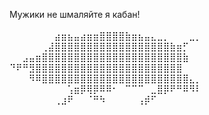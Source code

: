 Мужики не шмаляйте я кабан!
⠀⠀⠀⠀⠀⠀⠀⠀⠀⠀⠀⠀⠀⠀⠀⠀⠀⠀⠀⠀⠀⠀⠀⠀⠀⠀⠀⠀⠀⠀
⠀⠀⠀⠀⠀⠀⠀⣴⣶⣦⣤⣴⣶⣶⣿⣿⣿⣿⣷⣶⣦⣤⣄⣀⡀⠀⠀⠀⣀⡀
⠀⠀⠀⠀⠀⢀⣼⣿⣿⣿⣿⣿⣿⣿⣿⣿⣿⣿⣿⣿⣿⣿⣿⣿⣿⣷⣶⡋⠀⠀
⠀⠀⣠⣤⣶⣿⣿⣿⣿⣿⣿⣿⣿⣿⣿⣿⣿⣿⣿⣿⣿⣿⣿⣿⣿⣿⣿⣷⠀⠀
⠙⠟⠛⣻⣿⣿⣿⣿⣿⣿⣿⣿⣿⣿⣿⣿⣿⣿⣿⣿⣿⣿⣿⣿⣿⣿⣿⠀⠀
⠀⠀⠀⠻⠿⣿⣿⣿⣿⣿⣿⣿⣿⣿⣿⣿⣿⣿⣿⣿⣿⣿⣿⣿⣿⣿⣿⣿⣄⡀
⠀⠀⠀⠀⠀⠀⠀⠀⠀⢡⣶⡿⢿⡿⠿⠿⠂⠀⠉⠉⠉⠀⣀⣿⡿⠟⠛⠿⠻⠇
⠀⠀⠀⠀⠀⠀⠀⢀⣰⠟⠀⠀⠈⠛⠳⠀⠀⠀⠀⠀⢠⡾⠋⠀⠀⠀
